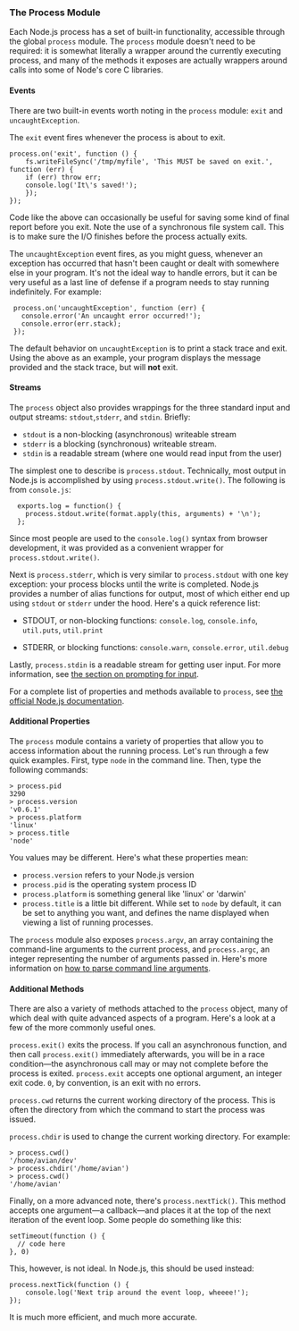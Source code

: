 ### The Process Module

Each Node.js process has a set of built-in functionality, accessible through the global `process` module.  The `process` module doesn't need to be required: it is somewhat literally a wrapper around the currently executing process, and many of the methods it exposes are actually wrappers around calls into some of Node's core C libraries.

#### Events

There are two built-in events worth noting in the `process` module: `exit` and `uncaughtException`.

The `exit` event fires whenever the process is about to exit.

    process.on('exit', function () {
        fs.writeFileSync('/tmp/myfile', 'This MUST be saved on exit.', function (err) {
        if (err) throw err;
        console.log('It\'s saved!');
        });
    });

Code like the above can occasionally be useful for saving some kind of final report before you exit.  Note the use of a synchronous file system call. This is to make sure the I/O finishes before the process actually exits.

The `uncaughtException` event fires, as you might guess, whenever an exception has occurred that hasn't been caught or dealt with somewhere else in your program. It's not the ideal way to handle errors, but it can be very useful as a last line of defense if a program needs to stay running indefinitely. For example:

     process.on('uncaughtException', function (err) {
       console.error('An uncaught error occurred!');
       console.error(err.stack);
     });

The default behavior on `uncaughtException` is to print a stack trace and exit. Using the above as an example, your program displays the message provided and the stack trace, but will **not** exit.

#### Streams

The `process` object also provides wrappings for the three standard input and output streams: `stdout`,`stderr`, and `stdin`. Briefly:

* `stdout` is a non-blocking (asynchronous) writeable stream
* `stderr` is a blocking (synchronous) writeable stream.
* `stdin` is a readable stream (where one would read input from the user)

The simplest one to describe is `process.stdout`.  Technically, most output in Node.js is accomplished by using `process.stdout.write()`.  The following is from `console.js`:

      exports.log = function() {
        process.stdout.write(format.apply(this, arguments) + '\n');
      };

Since most people are used to the `console.log()` syntax from browser development, it was provided as a convenient wrapper for `process.stdout.write()`.

Next is `process.stderr`, which is very similar to `process.stdout` with one key exception: your process blocks until the write is completed. Node.js provides a number of alias functions for output, most of which either end up using `stdout` or `stderr` under the hood.  Here's a quick reference list:

* STDOUT, or non-blocking functions: `console.log`, `console.info`, `util.puts`, `util.print`

* STDERR, or blocking functions: `console.warn`, `console.error`, `util.debug`

Lastly, `process.stdin` is a readable stream for getting user input. For more information, see [the section on prompting for input](#how-to-prompt-for-command-line-input).

For a complete list of properties and methods available to `process`, see [the official Node.js documentation](http://nodejs.org/docs/latest/api/process.html).

#### Additional Properties

The `process` module contains a variety of properties that allow you to access information about the running process.  Let's run through a few quick examples. First, type `node` in the command line. Then, type the following commands:

    > process.pid
    3290
    > process.version
    'v0.6.1'
    > process.platform
    'linux'
    > process.title
    'node'

You values may be different. Here's what these properties mean:

* `process.version` refers to your Node.js version
* `process.pid` is the operating system process ID
* `process.platform` is something general like 'linux' or 'darwin'
* `process.title` is a little bit different. While set to `node` by default, it can be set to anything you want, and defines the name displayed when viewing a list of running processes.

The `process` module also exposes `process.argv`, an array containing the command-line arguments to the current process, and `process.argc`, an integer representing the number of arguments passed in.  Here's more information on [how to parse command line arguments](#how-to-parse-command-line-arguments).

#### Additional Methods

There are also a variety of methods attached to the `process` object, many of which deal with quite advanced aspects of a program. Here's a look at a few of the more commonly useful ones.

`process.exit()` exits the process.  If you call an asynchronous function, and then call `process.exit()` immediately afterwards, you will be in a race condition&mdash;the asynchronous call may or may not complete before the process is exited.  `process.exit` accepts one optional argument, an integer exit code. `0`, by convention, is an exit with no errors.

`process.cwd` returns the current working directory of the process. This is often the directory from which the command to start the process was issued.

`process.chdir` is used to change the current working directory.  For example:

    > process.cwd()
    '/home/avian/dev'
    > process.chdir('/home/avian')
    > process.cwd()
    '/home/avian'

Finally, on a more advanced note, there's `process.nextTick()`. This method accepts one argument&mdash;a callback&mdash;and places it at the top of the next iteration of the event loop.  Some people do something like this:

    setTimeout(function () {
      // code here
    }, 0)

This, however, is not ideal.  In Node.js, this should be used instead:

    process.nextTick(function () {
        console.log('Next trip around the event loop, wheeee!');
    });

It is much more efficient, and much more accurate.